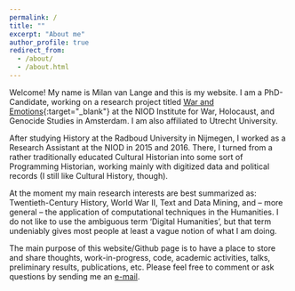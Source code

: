 ```yaml
---
permalink: /
title: ""
excerpt: "About me"
author_profile: true
redirect_from: 
  - /about/
  - /about.html
---
```


Welcome! My name is Milan van Lange and this is my website. I am a PhD-Candidate, working on a research project titled  [War and Emotions](https://www.niod.nl/en/projects/war-and-emotions-mining-expressions-emotionality-dutch-political-and-public-language){:target="_blank"} at the NIOD Institute for War, Holocaust, and Genocide Studies in Amsterdam. I am also affiliated to Utrecht University. 

After studying History at the Radboud University in Nijmegen, I worked as a Research Assistant at the NIOD in 2015 and 2016. There, I turned from a rather traditionally educated Cultural Historian into some sort of Programming Historian, working mainly with digitized data and political records (I still like Cultural History, though).

At the moment my main research interests are best summarized as: Twentieth-Century History, World War II, Text and Data Mining, and – more general – the application of computational techniques in the Humanities.  I do not like to use the ambiguous term ‘Digital Humanities’, but that term undeniably gives most people at least a vague notion of what I am doing.

The main purpose of this website/Github page is to have a place to store and share thoughts, work-in-progress, code, academic activities, talks, preliminary results, publications, etc. Please feel free to comment or ask questions by sending me an [e-mail](mailto:m.van.lange@niod.knaw.nl).
